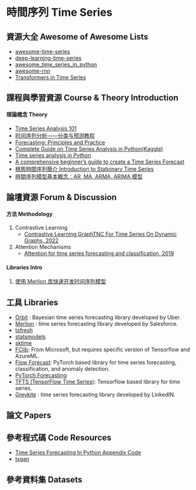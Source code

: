 # 時間序列 Time Series
   
## 資源大全 Awesome of Awesome Lists
+ [awesome-time-series](https://github.com/cuge1995/awesome-time-series)
+ [deep-learning-time-series](https://github.com/Alro10/deep-learning-time-series)
+ [awesome_time_series_in_python](https://github.com/MaxBenChrist/awesome_time_series_in_python)
+ [awesome-rnn](https://github.com/kjw0612/awesome-rnn)
+ [Transformers in Time Series](https://github.com/qingsongedu/time-series-transformers-review)

## 課程與學習資源 Course & Theory Introduction
#### 理論概念 Theory
+ [Time Series Analysis 101](https://skywateryang.gitbook.io/timeseriesanalysis101/)
+ [时间序列分析——分类与预测教程](https://github.com/datamonday/Time-Series-Analysis-Tutorial)
+ [Forecasting: Principles and Practice](https://otexts.com/fpp2/)
+ [Complete Guide on Time Series Analysis in Python(Kaggle)](https://www.kaggle.com/code/prashant111/complete-guide-on-time-series-analysis-in-python)
+ [Time series analysis in Python](https://medium.com/open-machine-learning-course/open-machine-learning-course-topic-9-time-series-analysis-in-python-a270cb05e0b3)
+ [A comprehensive beginner’s guide to create a Time Series Forecast](https://www.analyticsvidhya.com/blog/2016/02/time-series-forecasting-codes-python/)
+ [穩態時間序列簡介 Introduction to Stationary Time Series](https://mropengate.blogspot.com/2015/04/stationary-and-non-stationary-time.html)
+ [時間序列模型基本概念：AR, MA, ARMA, ARIMA 模型](https://mropengate.blogspot.com/2015/11/time-series-analysis-ar-ma-arma-arima.html)


## 論壇資源 Forum & Discussion
#### 方法 Methodology
1. Contrastive Learning
    + [Contrastive Learning GraphTNC For Time Series On Dynamic Graphs, 2022](https://ai-scholar.tech/en/articles/time-series/GraphTNC)
2. Attention Mechanisms
    + [Attention for time series forecasting and classification, 2019](https://towardsdatascience.com/attention-for-time-series-classification-and-forecasting-261723e0006d)

#### Libraries Intro
1. [使用 Merlion 库快速开发时间序列模型](https://www.showmeai.tech/tutorials/45)

## 工具 Libraries
+ [Orbit](https://github.com/uber/orbit) : Bayesian time series forecasting library developed by Uber.
+ [Merlion](https://github.com/salesforce/Merlion) : time series forecasting library developed by Salesforce.
+ [tsfresh](https://github.com/blue-yonder/tsfresh)
+ [statsmodels](https://www.statsmodels.org/stable/index.html)
+ [sktime](https://github.com/sktime/sktime)
+ [FClib](https://github.com/microsoft/forecasting): From Microsoft, but requires specific version of Tensorflow and AzureML.
+ [Flow Forecast](https://github.com/AIStream-Peelout/flow-forecast): PyTorch based library for time series forecasting, classification, and anomaly detection.
+ [PyTorch Forecasting](https://github.com/jdb78/pytorch-forecasting)
+ [TFTS (TensorFlow Time Series)](https://github.com/LongxingTan/Time-series-prediction): Tensorflow based library for time series.
+ [Greykite](https://github.com/linkedin/greykite) : time series forecasting library developed by LinkedIN.

## 論文 Papers

## 參考程式碼 Code Resources
+ [Time Series Forecasting In Python Appendix Code](https://github.com/marcopeix/TimeSeriesForecastingInPython)
+ [tsgan](https://github.com/firmai/tsgan)

## 參考資料集 Datasets

